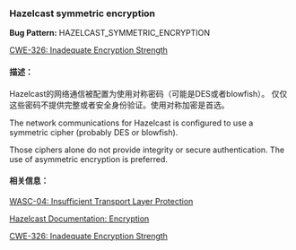 ### Hazelcast symmetric encryption
**Bug Pattern:** HAZELCAST_SYMMETRIC_ENCRYPTION

[CWE-326: Inadequate Encryption Strength](http://cwe.mitre.org/data/definitions/326.html)

#### 描述：

Hazelcast的网络通信被配置为使用对称密码（可能是DES或者blowfish）。
仅仅这些密码不提供完整或者安全身份验证。使用对称加密是首选。

The network communications for Hazelcast is configured to use a symmetric cipher (probably DES or blowfish).

Those ciphers alone do not provide integrity or secure authentication. The use of asymmetric encryption is preferred.


#### 相关信息：
[WASC-04: Insufficient Transport Layer Protection](http://projects.webappsec.org/w/page/13246945/Insufficient%20Transport%20Layer%20Protection)

[Hazelcast Documentation: Encryption](http://docs.hazelcast.org/docs/3.5/manual/html/encryption.html)

[CWE-326: Inadequate Encryption Strength](http://cwe.mitre.org/data/definitions/326.html)